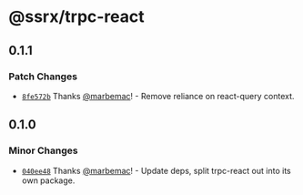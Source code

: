 # @ssrx/trpc-react

## 0.1.1

### Patch Changes

- [`8fe572b`](https://github.com/marbemac/ssrx/commit/8fe572b87f0bf2f86d51933f97118beeec44413b) Thanks
  [@marbemac](https://github.com/marbemac)! - Remove reliance on react-query context.

## 0.1.0

### Minor Changes

- [`040ee48`](https://github.com/marbemac/ssrx/commit/040ee4869cf7fa5bb12cbb711be9d47d3d539c29) Thanks
  [@marbemac](https://github.com/marbemac)! - Update deps, split trpc-react out into its own package.
